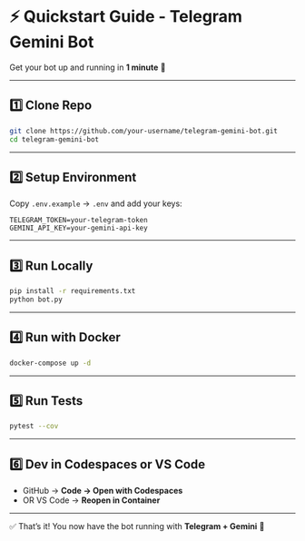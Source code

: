 # ⚡ Quickstart Guide - Telegram Gemini Bot

Get your bot up and running in **1 minute** 🚀

---

## 1️⃣ Clone Repo
```bash
git clone https://github.com/your-username/telegram-gemini-bot.git
cd telegram-gemini-bot
```

---

## 2️⃣ Setup Environment
Copy `.env.example` → `.env` and add your keys:
```env
TELEGRAM_TOKEN=your-telegram-token
GEMINI_API_KEY=your-gemini-api-key
```

---

## 3️⃣ Run Locally
```bash
pip install -r requirements.txt
python bot.py
```

---

## 4️⃣ Run with Docker
```bash
docker-compose up -d
```

---

## 5️⃣ Run Tests
```bash
pytest --cov
```

---

## 6️⃣ Dev in Codespaces or VS Code
- GitHub → **Code → Open with Codespaces**
- OR VS Code → **Reopen in Container**

---

✅ That’s it! You now have the bot running with **Telegram + Gemini** 🎉
